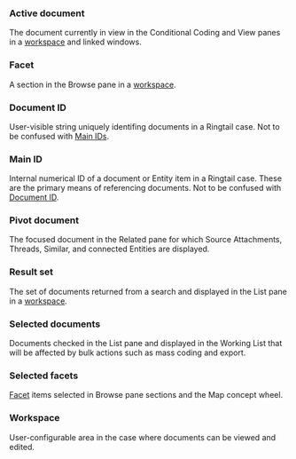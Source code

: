 ### Active document
The document currently in view in the Conditional Coding and View panes in a [workspace](#workspace) and linked windows.

### Facet
A section in the Browse pane in a [workspace](#workspace).

### Document ID
User-visible string uniquely identifing documents in a Ringtail case. Not to be confused with [Main IDs](#main_id).

### Main ID
Internal numerical ID of a document or Entity item in a Ringtail case. These are the primary means of referencing documents. Not to be confused with [Document ID](#document_id).

### Pivot document
The focused document in the Related pane for which Source Attachments, Threads, Similar, and connected Entities are displayed.

### Result set
The set of documents returned from a search and displayed in the List pane in a [workspace](#workspace).

### Selected documents
Documents checked in the List pane and displayed in the Working List that will be affected by bulk actions such as mass coding and export.

### Selected facets
[Facet](#facet) items selected in Browse pane sections and the Map concept wheel.

### Workspace
User-configurable area in the case where documents can be viewed and edited.